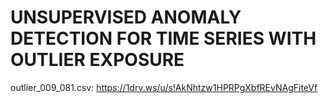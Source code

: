 # UNSUPERVISED ANOMALY DETECTION FOR TIME SERIES WITH OUTLIER EXPOSURE
outlier_009_081.csv: https://1drv.ws/u/s!AkNhtzw1HPRPgXbfREvNAgFiteVf
